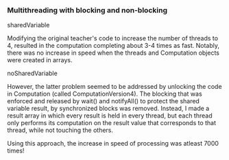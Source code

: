 <h3>Multithreading with blocking and non-blocking</h3>

sharedVariable

Modifying the original teacher's code to increase the number of threads to 4,
resulted in the computation completing about 3-4 times as fast.
Notably, there was no increase in speed when the threads and Computation objects
were created in arrays.


noSharedVariable

However, the latter problem seemed to be addressed by unlocking the code in
Computation (called ComputationVersion4). The blocking that was enforced and
released by wait() and notifyAll() to protect the shared variable result,
by synchronized blocks was removed.
Instead, I made a result array in which every result is held in every thread,
but each thread only performs its computation on the result value that
corresponds to that thread, while not touching the others.

Using this approach, the increase in speed of processing was atleast 7000 times!

